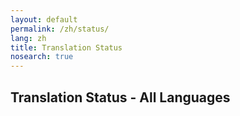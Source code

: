 ```yaml
---
layout: default
permalink: /zh/status/
lang: zh
title: Translation Status
nosearch: true
---
```


## Translation Status - All Languages

<!--- Hidden text. There is notihng to translate on this file - we use it for notes etc.. --->
